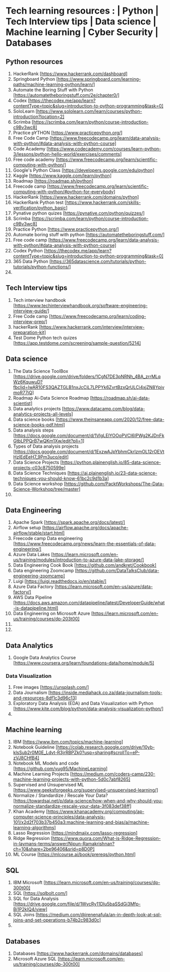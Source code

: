 # Tech learning resources : | Python | Tech Interview tips | Data science | Machine learning | Cyber Security | Databases

## Python resources 
1. HackerRank [https://www.hackerrank.com/dashboard]
2. Springboard Python [https://www.springboard.com/learning-paths/machine-learning-python/learn/]
3. Automate the Boring Stuff with Python [https://automatetheboringstuff.com/2e/chapter0/]
4. Codex [https://thecodex.me/app/learn?contentType=topic&slug=introduction-to-python-programming&task=0]
5. SoloLearn [https://www.sololearn.com/learn/courses/python-introduction?location=2]
6. Scrimba [https://scrimba.com/learn/python/course-introduction-c9Bv3wc8]
7. Practice pYTHON [https://www.practicepython.org/]
8. Free Code Camp [https://www.freecodecamp.org/learn/data-analysis-with-python/#data-analysis-with-python-course]
9. Code Academy [https://www.codecademy.com/courses/learn-python-3/lessons/python-hello-world/exercises/comments]
10. Free code academy [https://www.freecodecamp.org/learn/scientific-computing-with-python/]
11. Google's Python Class [https://developers.google.com/edu/python]
12. Kaggle [https://www.kaggle.com/learn/python]
13. Roadmap [https://roadmap.sh/python]
14. Freecode camp [https://www.freecodecamp.org/learn/scientific-computing-with-python/#python-for-everybody]
15. HackerRank [https://www.hackerrank.com/domains/python]
16. HackerRank Python test [https://www.hackerrank.com/skills-verification/python_basic]
17. Pynative python quizes [https://pynative.com/python/quizzes/]
18. Scrimba [https://scrimba.com/learn/python/course-introduction-c9Bv3wc8]
19. Practice Python [https://www.practicepython.org/]
20. Automate boring stuff with python [https://automatetheboringstuff.com/]
21. Free code camp [https://www.freecodecamp.org/learn/data-analysis-with-python/#data-analysis-with-python-course]
22. Codex Python [https://thecodex.me/app/learn?contentType=topic&slug=introduction-to-python-programming&task=0]
23. 365 Data Python [https://365datascience.com/tutorials/python-tutorials/python-functions/]
24. 


    
## Tech Interview tips
1. Tech interview handbook [https://www.techinterviewhandbook.org/software-engineering-interview-guide/]
2. Free Code camp [https://www.freecodecamp.org/learn/coding-interview-prep/]
3. hackerRank [https://www.hackerrank.com/interview/interview-preparation-kit]
4. Test Dome Python tech quizes [https://app.testdome.com/screening/sample-question/5214]
 

## Data science 
1. The Data Science ToolBox [https://drive.google.com/drive/folders/1CgN7DE3pNRNh_4BA_zrrMLqWz6KquwuD?fbclid=IwAR10FS3QAZTGLB1nxJcCiL7LPPYk6ZvrtBzxQrULCi4xjZN8YpjvmoR77jQ]
2. Roadmap Ai-Data Science Roadmap [https://roadmap.sh/ai-data-scientist]
3. Data analytics projects [https://www.datacamp.com/blog/data-analytics-projects-all-levels] 
7. Data science books [https://www.theinsaneapp.com/2020/12/free-data-science-books-pdf.html]
8. Data analysis steps [https://docs.google.com/document/d/1VlgLElYOOoPVCI6IPWg2KJDnFkGtbLPPQrB7wQKm1Xw/edit?pli=1]
9. Types of Data analysis projects [https://docs.google.com/document/d/1ExzwAJpYbhmCkrlzmOL12rOEVtHzIEdEeH7_9Pm3uco/edit]
10. Data Science Projects [https://python.plainenglish.io/85-data-science-projects-c03c8750599e]
11. Data Science Techniques [https://ai.plainenglish.io/23-data-science-techniques-you-should-know-61bc2c9d1b3a]
12. Data Science workshop [https://github.com/PacktWorkshops/The-Data-Science-Workshop/tree/master]
13. 


## Data Engineering
1. Apache Spark [https://spark.apache.org/docs/latest/]
2. Airflow setup [https://airflow.apache.org/docs/apache-airflow/stable/start.html]
3. Freecode camp Data engineering [https://www.freecodecamp.org/news/learn-the-essentials-of-data-engineering/]
4. Azure Data Lakes [https://learn.microsoft.com/en-us/training/modules/introduction-to-azure-data-lake-storage/]
5. Data Engineering Cook Book [https://github.com/andkret/Cookbook]
6. Data engineering Zoomcamp [https://github.com/DataTalksClub/data-engineering-zoomcamp]
7. Luigi [https://luigi.readthedocs.io/en/stable/]
8. Azure Data Factory  [https://learn.microsoft.com/en-us/azure/data-factory/]
9. AWS Data Pipeline [https://docs.aws.amazon.com/datapipeline/latest/DeveloperGuide/what-is-datapipeline.html]
10. Data Engineering on Microsoft Azure [https://learn.microsoft.com/en-us/training/courses/dp-203t00]
11.  
12. 
  
## Data Analytics 
1. Google Data Analytics Course [https://www.coursera.org/learn/foundations-data/home/module/5]


### Data Visualization
1. Free images [https://unsplash.com/]
2. Data Journalism [https://inside.mediahack.co.za/data-journalism-tools-and-resources-8df1c3d96c13]
3. Exploratory Data Analysis (EDA) and Data Visualization with Python [https://www.kite.com/blog/python/data-analysis-visualization-python/]
4. 




## Machine learning
1. IBM  [https://www.ibm.com/topics/machine-learning]
2. Notebook Guideline [https://colab.research.google.com/drive/10yb-klsSub2r0M0E_Ldvt-R3jrRBPZk0?usp=sharing#scrollTo=eP-zVJ8CHfB4]
3. Notebook ML Models and code [https://github.com/yug95/MachineLearning]
4. Machine Learning Projects [https://medium.com/coders-camp/230-machine-learning-projects-with-python-5d0c7abf8265]
5. Supervised and Unsupervised ML [https://www.geeksforgeeks.org/supervised-unsupervised-learning/]
6. Normalize / Standardize / Rescale Your Data? [https://towardsai.net/p/data-science/how-when-and-why-should-you-normalize-standardize-rescale-your-data-3f083def38ff]
7. Khan Academy [https://www.khanacademy.org/computing/ap-computer-science-principles/data-analysis-101/x2d2f703b37b450a3:machine-learning-and-bias/a/machine-learning-algorithms]
8. Lasso Regression [https://mindmajix.com/lasso-regression]
9. Ridge Regression [https://www.quora.com/What-is-Ridge-Regression-in-laymans-terms/answer/Nipun-Ramakrishnan?ch=10&share=2be96406&srid=p8D0P]
10. ML Course [https://mlcourse.ai/book/prereqs/python.html]



## SQL
1. IBM Microsoft [https://learn.microsoft.com/en-us/training/courses/dp-300t00]
2. SQL [https://sqlbolt.com/]
3. SQL for Data Analysis [https://drive.google.com/file/d/1WvcRy11Dlu5baSSdGi3Mfp-Bi1P2kIQ4/view]
4. SQL Joins [https://medium.com/@irenenafula/an-in-depth-look-at-sql-joins-and-set-operations-b74b2c983d0c]
5. 

## Databases
1. Databases [https://www.hackerrank.com/domains/databases]
2. Microsoft Azure SQL [https://learn.microsoft.com/en-us/training/courses/dp-300t00]
